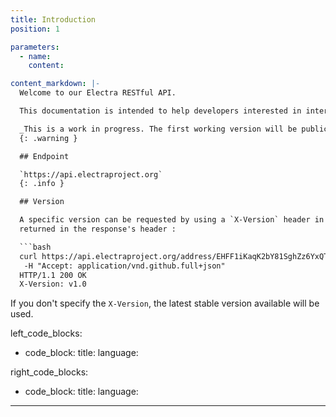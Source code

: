 ```yaml
---
title: Introduction
position: 1

parameters:
  - name:
    content:

content_markdown: |-
  Welcome to our Electra RESTful API.

  This documentation is intended to help developers interested in interacting with the Electra blockchain.

  _This is a work in progress. The first working version will be publicly announced._
  {: .warning }

  ## Endpoint

  `https://api.electraproject.org`
  {: .info }

  ## Version

  A specific version can be requested by using a `X-Version` header in the request header. The resolved version will be
  returned in the response's header :

  ```bash
  curl https://api.electraproject.org/address/EHFF1iKaqK2bY81SghZz6YxQTKgx47JjDE -I \
   -H "Accept: application/vnd.github.full+json"
  HTTP/1.1 200 OK
  X-Version: v1.0
  ```

  If you don't specify the `X-Version`, the latest stable version available will be used.

left_code_blocks:
  - code_block:
    title:
    language:

right_code_blocks:
  - code_block:
    title:
    language:
---
```


